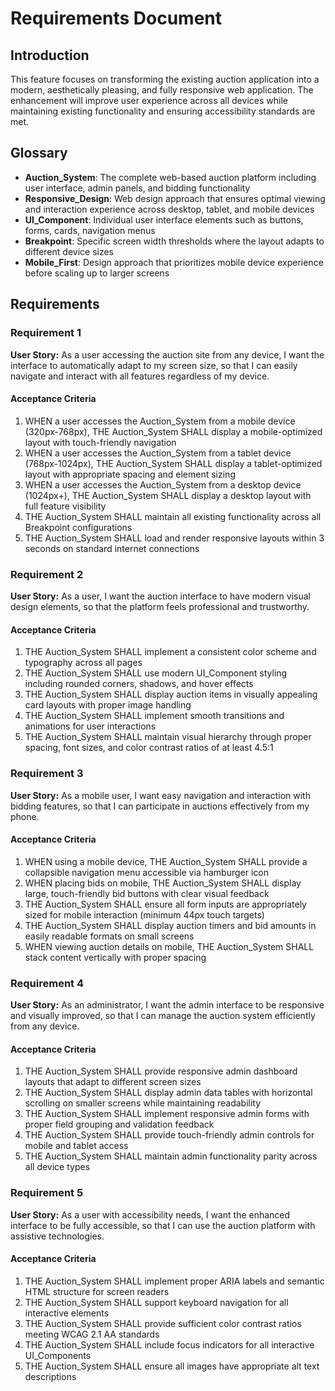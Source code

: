 # Requirements Document

## Introduction

This feature focuses on transforming the existing auction application into a modern, aesthetically pleasing, and fully responsive web application. The enhancement will improve user experience across all devices while maintaining existing functionality and ensuring accessibility standards are met.

## Glossary

- **Auction_System**: The complete web-based auction platform including user interface, admin panels, and bidding functionality
- **Responsive_Design**: Web design approach that ensures optimal viewing and interaction experience across desktop, tablet, and mobile devices
- **UI_Component**: Individual user interface elements such as buttons, forms, cards, navigation menus
- **Breakpoint**: Specific screen width thresholds where the layout adapts to different device sizes
- **Mobile_First**: Design approach that prioritizes mobile device experience before scaling up to larger screens

## Requirements

### Requirement 1

**User Story:** As a user accessing the auction site from any device, I want the interface to automatically adapt to my screen size, so that I can easily navigate and interact with all features regardless of my device.

#### Acceptance Criteria

1. WHEN a user accesses the Auction_System from a mobile device (320px-768px), THE Auction_System SHALL display a mobile-optimized layout with touch-friendly navigation
2. WHEN a user accesses the Auction_System from a tablet device (768px-1024px), THE Auction_System SHALL display a tablet-optimized layout with appropriate spacing and element sizing
3. WHEN a user accesses the Auction_System from a desktop device (1024px+), THE Auction_System SHALL display a desktop layout with full feature visibility
4. THE Auction_System SHALL maintain all existing functionality across all Breakpoint configurations
5. THE Auction_System SHALL load and render responsive layouts within 3 seconds on standard internet connections

### Requirement 2

**User Story:** As a user, I want the auction interface to have modern visual design elements, so that the platform feels professional and trustworthy.

#### Acceptance Criteria

1. THE Auction_System SHALL implement a consistent color scheme and typography across all pages
2. THE Auction_System SHALL use modern UI_Component styling including rounded corners, shadows, and hover effects
3. THE Auction_System SHALL display auction items in visually appealing card layouts with proper image handling
4. THE Auction_System SHALL implement smooth transitions and animations for user interactions
5. THE Auction_System SHALL maintain visual hierarchy through proper spacing, font sizes, and color contrast ratios of at least 4.5:1

### Requirement 3

**User Story:** As a mobile user, I want easy navigation and interaction with bidding features, so that I can participate in auctions effectively from my phone.

#### Acceptance Criteria

1. WHEN using a mobile device, THE Auction_System SHALL provide a collapsible navigation menu accessible via hamburger icon
2. WHEN placing bids on mobile, THE Auction_System SHALL display large, touch-friendly bid buttons with clear visual feedback
3. THE Auction_System SHALL ensure all form inputs are appropriately sized for mobile interaction (minimum 44px touch targets)
4. THE Auction_System SHALL display auction timers and bid amounts in easily readable formats on small screens
5. WHEN viewing auction details on mobile, THE Auction_System SHALL stack content vertically with proper spacing

### Requirement 4

**User Story:** As an administrator, I want the admin interface to be responsive and visually improved, so that I can manage the auction system efficiently from any device.

#### Acceptance Criteria

1. THE Auction_System SHALL provide responsive admin dashboard layouts that adapt to different screen sizes
2. THE Auction_System SHALL display admin data tables with horizontal scrolling on smaller screens while maintaining readability
3. THE Auction_System SHALL implement responsive admin forms with proper field grouping and validation feedback
4. THE Auction_System SHALL provide touch-friendly admin controls for mobile and tablet access
5. THE Auction_System SHALL maintain admin functionality parity across all device types

### Requirement 5

**User Story:** As a user with accessibility needs, I want the enhanced interface to be fully accessible, so that I can use the auction platform with assistive technologies.

#### Acceptance Criteria

1. THE Auction_System SHALL implement proper ARIA labels and semantic HTML structure for screen readers
2. THE Auction_System SHALL support keyboard navigation for all interactive elements
3. THE Auction_System SHALL provide sufficient color contrast ratios meeting WCAG 2.1 AA standards
4. THE Auction_System SHALL include focus indicators for all interactive UI_Components
5. THE Auction_System SHALL ensure all images have appropriate alt text descriptions